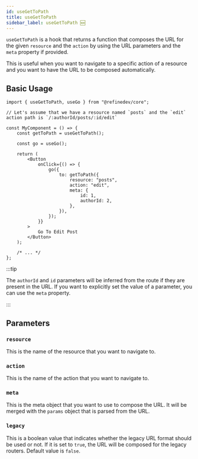 ```yaml
---
id: useGetToPath
title: useGetToPath
sidebar_label: useGetToPath 🆕
---
```


`useGetToPath` is a hook that returns a function that composes the URL for the given `resource` and the `action` by using the URL parameters and the `meta` property if provided.

This is useful when you want to navigate to a specific action of a resource and you want to have the URL to be composed automatically.

## Basic Usage

```tsx
import { useGetToPath, useGo } from "@refinedev/core";

// Let's assume that we have a resource named `posts` and the `edit` action path is `/:authorId/posts/:id/edit`

const MyComponent = () => {
    const getToPath = useGetToPath();

    const go = useGo();

    return (
        <Button
            onClick={() => {
                go({
                    to: getToPath({
                        resource: "posts",
                        action: "edit",
                        meta: {
                            id: 1,
                            authorId: 2,
                        },
                    }),
                });
            }}
        >
            Go To Edit Post
        </Button>
    );

    /* ... */
};
```

:::tip

The `authorId` and `id` parameters will be inferred from the route if they are present in the URL. If you want to explicitly set the value of a parameter, you can use the `meta` property.

:::

## Parameters

### `resource`

This is the name of the resource that you want to navigate to.

### `action`

This is the name of the action that you want to navigate to.

### `meta`

This is the meta object that you want to use to compose the URL. It will be merged with the `params` object that is parsed from the URL.

### `legacy`

This is a boolean value that indicates whether the legacy URL format should be used or not. If it is set to `true`, the URL will be composed for the legacy routers. Default value is `false`.
